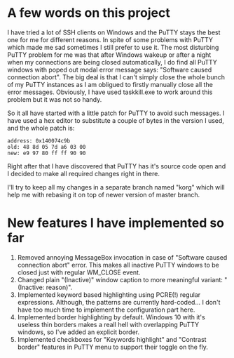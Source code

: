 # A few words on this project

I have tried a lot of SSH clients on Windows and the PuTTY stays the best one for me for different reasons.
In spite of some problems with PuTTY which made me sad sometimes I still prefer to use it.
The most disturbing PuTTY problem for me was that after Windows wakeup or after a night when my connections are being closed automatically, I do find all PuTTY windows with poped out modal error message says: "Software caused connection abort".
The big deal is that I can't simply close the whole bunch of my PuTTY instances as I am obligued to firstly manually close all the error messages.
Obviously, I have used taskkill.exe to work around this problem but it was not so handy.

So it all have started with a little patch for PuTTY to avoid such messages.
I have used a hex editor to substitute a couple of bytes in the version I used, and the whole patch is:

```
address: 0x140074c9b
old: 48 8d 05 7d a6 03 00
new: e9 97 80 ff ff 90 90
```

Right after that I have discovered that PuTTY has it's source code open and I decided to make all required changes right in there.

I'll try to keep all my changes in a separate branch named "korg" which will help me with rebasing it on top of newer version of master branch.

# New features I have implemented so far

1. Removed annoying MessageBox invocation in case of "Software caused connection abort" error.  This makes all inactive PuTTY windows to be closed just with regular WM\_CLOSE event.
2. Changed plain "(Inactive)" window caption to more meaningful variant: "(Inactive: reason)".
3. Implemented keyword based highlighting using PCRE(!) regular expressions.  Although, the patterns are currently hard-coded...  I don't have too much time to implement the configuration part here.
4. Implemented border highlighting by default.  Windows 10 with it's useless thin borders makes a reall hell with overlapping PuTTY windows, so I've added an explicit border.
5. Implemented checkboxes for "Keywords highlight" and "Contrast border" features in PuTTY menu to support their toggle on the fly.
